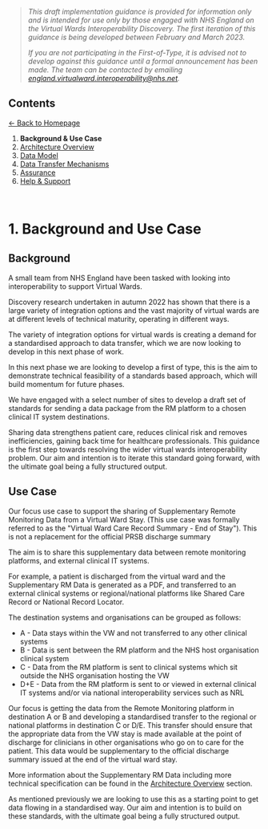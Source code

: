 > *This draft implementation guidance is provided for information only and is intended for use only by those engaged with NHS England on the Virtual Wards Interoperability Discovery. The first iteration of this guidance is being developed between February and March 2023.* 
>
> *If you are not participating in the First-of-Type, it is advised not to develop against this guidance until a formal announcement has been made. The team can be contacted by emailing england.virtualward.interoperability@nhs.net.*


## Contents
[&larr; Back to Homepage](/README.md)
1. **Background & Use Case**
2. [Architecture Overview](/2_Architecture.md)
3. [Data Model](/3_Data_Model.md)
4. [Data Transfer Mechanisms](/4_Data_Transfer_Mechanisms.md)
5. [Assurance](/5_Assurance.md)
6. [Help & Support](/6_Support.md)

<br>

# 1. Background and Use Case

## Background
A small team from NHS England have been tasked with looking into interoperability to support Virtual Wards.

Discovery research undertaken in autumn 2022 has shown that there is a large variety of integration options and the vast majority of virtual wards are at different levels of technical maturity, operating in different ways.

The variety of integration options for virtual wards is creating a demand for a standardised approach to data transfer, which we are now looking to develop in this next phase of work.

In this next phase we are looking to develop a first of type, this is the aim to demonstrate technical feasibility of a standards based approach, which will build momentum for future phases. 

We have engaged with a select number of sites to develop a draft set of standards for sending a data package from the RM platform to a chosen clinical IT system destinations.

Sharing data strengthens patient care, reduces clinical risk and removes inefficiencies, gaining back time for healthcare professionals. This guidance is the first step towards resolving the wider virtual wards interoperability problem. Our aim and intention is to iterate this standard going forward, with the ultimate goal being a fully structured output.

## Use Case
Our focus use case to support the sharing of Supplementary Remote Monitoring Data from a Virtual Ward Stay. (This use case was formally referred to as the "Virtual Ward Care Record Summary - End of Stay"). This is not a replacement for the official PRSB discharge summary

The aim is to share this supplementary data between remote monitoring platforms, and external clinical IT systems. 

For example, a patient is discharged from the virtual ward and the Supplementary RM Data is generated as a PDF, and transferred to an external clinical systems or regional/national platforms like Shared Care Record or National Record Locator.

The destination systems and organisations can be grouped as follows:

- A - Data stays within the VW and not transferred to any other clinical systems
- B - Data is sent between the RM platform and the NHS host organisation clinical system
- C - Data from the RM platform is sent to clinical systems which sit outside the NHS organisation hosting the VW
- D+E - Data from the RM platform is sent to or viewed in external clinical IT systems and/or via national interoperability services such as NRL

Our focus is getting the data from the Remote Monitoring platform in destination A or B and developing a standardised transfer to the regional or national platforms in destination C or D/E. This transfer should ensure that the appropriate data from the VW stay is made available at the point of discharge for clinicians in other organisations who go on to care for the patient. This data would be supplementary to the official discharge summary issued at the end of the virtual ward stay.

More information about the Supplementary RM Data including more technical specification can be found in the [Architecture Overview](/2_Architecture.md) section.

As mentioned previously we are looking to use this as a starting point to get data flowing in a standardised way. Our aim and intention is to build on these standards, with the ultimate goal being a fully structured output. 
